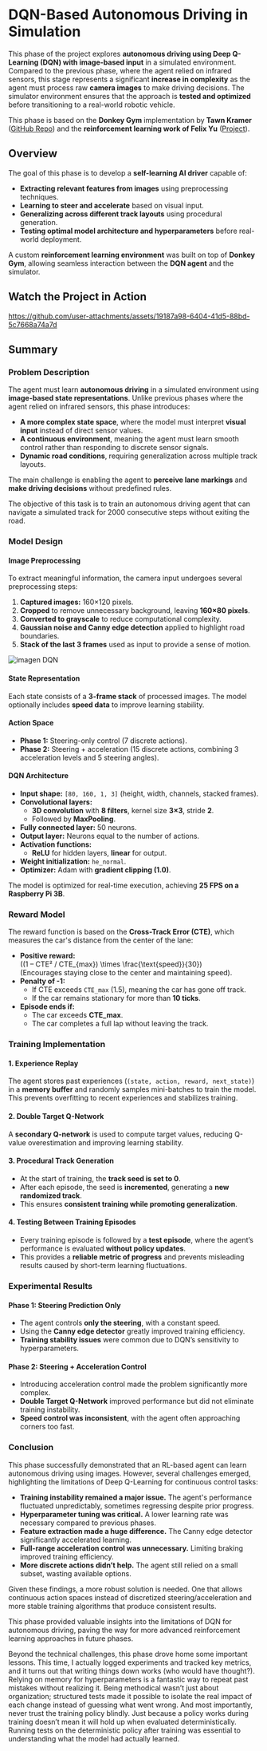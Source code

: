 # DQN-Based Autonomous Driving in Simulation

This phase of the project explores **autonomous driving using Deep Q-Learning (DQN) with image-based input** in a simulated environment. Compared to the previous phase, where the agent relied on infrared sensors, this stage represents a significant **increase in complexity** as the agent must process raw **camera images** to make driving decisions. The simulator environment ensures that the approach is **tested and optimized** before transitioning to a real-world robotic vehicle.

This phase is based on the **Donkey Gym** implementation by **Tawn Kramer** ([GitHub Repo](https://github.com/tawnkramer/gym-donkeycar.git)) and the **reinforcement learning work of Felix Yu** ([Project](https://flyyufelix.github.io/2018/09/11/donkey-rl-simulation.html)).

## Overview

The goal of this phase is to develop a **self-learning AI driver** capable of:

- **Extracting relevant features from images** using preprocessing techniques.
- **Learning to steer and accelerate** based on visual input.
- **Generalizing across different track layouts** using procedural generation.
- **Testing optimal model architecture and hyperparameters** before real-world deployment.

A custom **reinforcement learning environment** was built on top of **Donkey Gym**, allowing seamless interaction between the **DQN agent** and the simulator.

## Watch the Project in Action

https://github.com/user-attachments/assets/19187a98-6404-41d5-88bd-5c7668a74a7d

## Summary

### Problem Description

The agent must learn **autonomous driving** in a simulated environment using **image-based state representations**. Unlike previous phases where the agent relied on infrared sensors, this phase introduces:

- **A more complex state space**, where the model must interpret **visual input** instead of direct sensor values.
- **A continuous environment**, meaning the agent must learn smooth control rather than responding to discrete sensor signals.
- **Dynamic road conditions**, requiring generalization across multiple track layouts.

The main challenge is enabling the agent to **perceive lane markings** and **make driving decisions** without predefined rules.

The objective of this task is to train an autonomous driving agent that can navigate a simulated track for 2000 consecutive steps without exiting the road.&#x20;

### Model Design

#### **Image Preprocessing**

To extract meaningful information, the camera input undergoes several preprocessing steps:

1. **Captured images:** 160×120 pixels.
2. **Cropped** to remove unnecessary background, leaving **160×80 pixels**.
3. **Converted to grayscale** to reduce computational complexity.
4. **Gaussian noise and Canny edge detection** applied to highlight road boundaries.
5. **Stack of the last 3 frames** used as input to provide a sense of motion.

![imagen DQN](https://github.com/user-attachments/assets/c4245265-976f-455d-8ddb-3dbb7606f76c)

#### **State Representation**

Each state consists of a **3-frame stack** of processed images. The model optionally includes **speed data** to improve learning stability.

#### **Action Space**

- **Phase 1:** Steering-only control (7 discrete actions).
- **Phase 2:** Steering + acceleration (15 discrete actions, combining 3 acceleration levels and 5 steering angles).

#### **DQN Architecture**

- **Input shape:** `[80, 160, 1, 3]` (height, width, channels, stacked frames).
- **Convolutional layers:**
  - **3D convolution** with **8 filters**, kernel size **3×3**, stride **2**.
  - Followed by **MaxPooling**.
- **Fully connected layer:** 50 neurons.
- **Output layer:** Neurons equal to the number of actions.
- **Activation functions:**
  - **ReLU** for hidden layers, **linear** for output.
- **Weight initialization:** `he_normal`.
- **Optimizer:** Adam with **gradient clipping (1.0)**.

The model is optimized for real-time execution, achieving **25 FPS on a Raspberry Pi 3B**.

### Reward Model

The reward function is based on the **Cross-Track Error (CTE)**, which measures the car's distance from the center of the lane:

- **Positive reward:**\
  \((1 – CTE² / CTE_{max}) \times \frac{\text{speed}}{30}\)\
  (Encourages staying close to the center and maintaining speed).
- **Penalty of -1:**
  - If CTE exceeds `CTE_max` (1.5), meaning the car has gone off track.
  - If the car remains stationary for more than **10 ticks**.
- **Episode ends if:**
  - The car exceeds **CTE\_max**.
  - The car completes a full lap without leaving the track.

### Training Implementation

#### **1. Experience Replay**

The agent stores past experiences (`(state, action, reward, next_state)`) in a **memory buffer** and randomly samples mini-batches to train the model. This prevents overfitting to recent experiences and stabilizes training.

#### **2. Double Target Q-Network**

A **secondary Q-network** is used to compute target values, reducing Q-value overestimation and improving learning stability.

#### **3. Procedural Track Generation**

- At the start of training, the **track seed is set to 0**.
- After each episode, the seed is **incremented**, generating a **new randomized track**.
- This ensures **consistent training while promoting generalization**.

#### **4. Testing Between Training Episodes**

- Every training episode is followed by a **test episode**, where the agent’s performance is evaluated **without policy updates**.
- This provides a **reliable metric of progress** and prevents misleading results caused by short-term learning fluctuations.

### Experimental Results

#### **Phase 1: Steering Prediction Only**

- The agent controls **only the steering**, with a constant speed.
- Using the **Canny edge detector** greatly improved training efficiency.
- **Training stability issues** were common due to DQN’s sensitivity to hyperparameters.

#### **Phase 2: Steering + Acceleration Control**

- Introducing acceleration control made the problem significantly more complex.
- **Double Target Q-Network** improved performance but did not eliminate training instability.
- **Speed control was inconsistent**, with the agent often approaching corners too fast.

### Conclusion

This phase successfully demonstrated that an RL-based agent can learn autonomous driving using images. However, several challenges emerged, highlighting the limitations of Deep Q-Learning for continuous control tasks:

- **Training instability remained a major issue.** The agent's performance fluctuated unpredictably, sometimes regressing despite prior progress.
- **Hyperparameter tuning was critical.** A lower learning rate was necessary compared to previous phases.
- **Feature extraction made a huge difference.** The Canny edge detector significantly accelerated learning.
- **Full-range acceleration control was unnecessary.** Limiting braking improved training efficiency.
- **More discrete actions didn’t help.** The agent still relied on a small subset, wasting available options.

Given these findings, a more robust solution is needed. One that allows continuous action spaces instead of discretized steering/acceleration and more stable training algorithms that produce consistent results.

This phase provided valuable insights into the limitations of DQN for autonomous driving, paving the way for more advanced reinforcement learning approaches in future phases.

Beyond the technical challenges, this phase drove home some important lessons. This time, I actually logged experiments and tracked key metrics, and it turns out that writing things down works (who would have thought?). Relying on memory for hyperparameters is a fantastic way to repeat past mistakes without realizing it. Being methodical wasn’t just about organization; structured tests made it possible to isolate the real impact of each change instead of guessing what went wrong. And most importantly, never trust the training policy blindly. Just because a policy works during training doesn’t mean it will hold up when evaluated deterministically. Running tests on the deterministic policy after training was essential to understanding what the model had actually learned.
